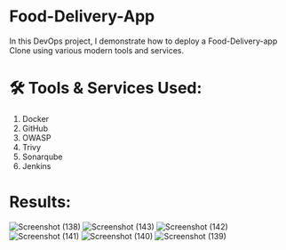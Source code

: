 # Food-Delivery-App

In this DevOps project, I demonstrate how to deploy a Food-Delivery-app Clone using various modern tools and services. 

# 🛠️ Tools & Services Used:
1. Docker
2. GitHub
3. OWASP
4. Trivy
5. Sonarqube
6. Jenkins

# Results:

![Screenshot (138)](https://github.com/user-attachments/assets/4acbb1dc-427f-4a26-9ce8-015024147a6b)
![Screenshot (143)](https://github.com/user-attachments/assets/82ba55c1-0de2-4f92-8479-40d91ffecd46)
![Screenshot (142)](https://github.com/user-attachments/assets/cbde9c47-1513-43dd-bf6b-ab2ca7b91baf)
![Screenshot (141)](https://github.com/user-attachments/assets/ceaacb68-43e5-4886-ad1d-323753176027)
![Screenshot (140)](https://github.com/user-attachments/assets/fea32de7-a209-4d2c-aada-cd66387bc9c6)
![Screenshot (139)](https://github.com/user-attachments/assets/9c5b0c1b-3927-4258-988f-112d304ce010)


